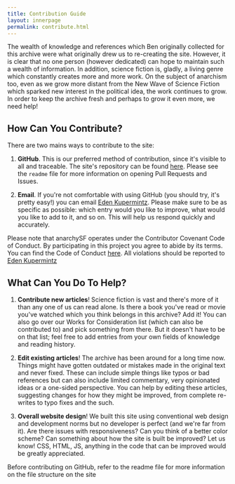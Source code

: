 ```yaml
---
title: Contribution Guide
layout: innerpage
permalink: contribute.html
---
```


The wealth of knowledge and references which Ben originally collected for this archive were what originally drew us to re-creating the site. However, it is clear that no one person (however dedicated) can hope to maintain such a wealth of information. In addition, science fiction is, gladly, a living genre which constantly creates more and more work. On the subject of anarchism too, even as we grow more distant from the New Wave of Science Fiction which sparked new interest in the political idea, the work continues to grow. In order to keep the archive fresh and perhaps to grow it even more, we need help!

## How Can You Contribute?

There are two mains ways to contribute to the site:

1) **GitHub**. This is our preferred method of contribution, since it's visible to all and traceable. The site's repository can be found [here](https://github.com/EdenKupe/anarchysf). Please see the ```readme``` file for more information on opening Pull Requests and Issues.

2) **Email**. If you're not comfortable with using GitHub (you should try, it's pretty easy!) you can email <a href="mailto:eden@heavyblogisheavy.com">Eden Kupermintz</a>. Please make sure to be as specific as possible: which entry would you like to improve, what would you like to add to it, and so on. This will help us respond quickly and accurately.

<div class="glowbox">Please note that anarchySF operates under the Contributor Covenant Code of Conduct. By participating in this project you agree to abide by its terms. You can find the Code of Conduct <a href="codeofconduct.html">here</a>. All violations should be reported to <a href="mailto:eden@heavyblogisheavy.com">Eden Kupermintz</a></div>

## What Can You Do To Help?

1) **Contribute new articles**! Science fiction is vast and there's more of it than any one of us can read alone. Is there a book you've read or movie you've watched which you think belongs in this archive? Add it! You can also go over our Works for Consideration list (which can also be contributed to) and pick something from there. But it doesn't have to be on that list; feel free to add entries from your own fields of knowledge and reading history.

2) **Edit existing articles**! The archive has been around for a long time now. Things might have gotten outdated or mistakes made in the original text and never fixed. These can include simple things like typos or bad references but can also include limited commentary, very opinionated ideas or a one-sided perspective. You can help by editing these articles, suggesting changes for how they might be improved, from complete re-writes to typo fixes and the such.

3) **Overall website design**! We built this site using conventional web design and development norms but no developer is perfect (and we're far from it). Are there issues with responsiveness? Can you think of a better color scheme? Can something about how the site is built be improved? Let us know! CSS, HTML, JS, anything in the code that can be improved would be greatly appreciated.

<div class="glowbox">Before contributing on GitHub, refer to the readme file for more information on the file structure on the site</div>
